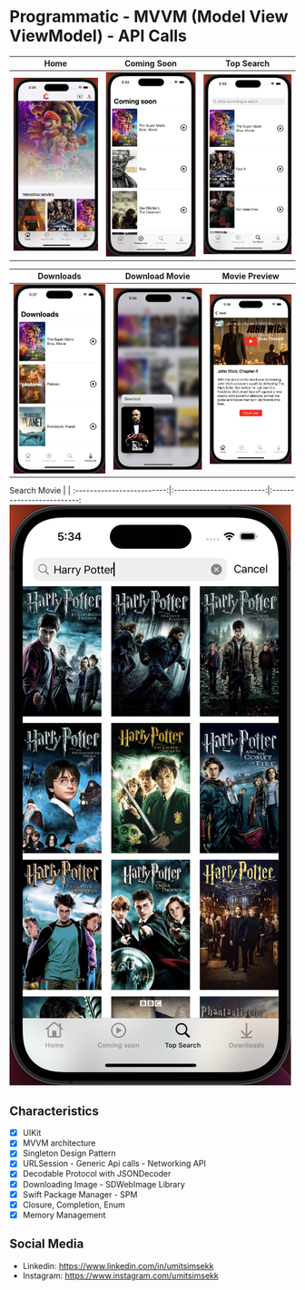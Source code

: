 # Programmatic - MVVM (Model View ViewModel) -  API Calls

Home     |  Coming Soon | Top Search
:-------------------------:|:-------------------------:|:-------------------------:
<img alt="Home" src="Screenshot/home.png">|<img alt="Coming Soon" src="Screenshot/comingsoon.png">|<img alt="Top Search" src="Screenshot/topsearch.png">

Downloads     |  Download Movie|  Movie Preview
:-------------------------:|:-------------------------:|:-------------------------:
<img alt="Downloads" src="Screenshot/downloads.png">|<img alt="Movie Preview" src="Screenshot/downloadmovie.png">|<img alt="Search Movies" src="Screenshot/moviepreview.png">

Search Movie | |
:-------------------------:|:-------------------------:|:-------------------------:
<img alt="Search Movie" src="Screenshot/searchmovies.png">

## Characteristics

- [x] UIKit
- [x] MVVM architecture
- [x] Singleton Design Pattern
- [x] URLSession - Generic Api calls - Networking API
- [x] Decodable Protocol with JSONDecoder
- [x] Downloading Image - SDWebImage Library
- [x] Swift Package Manager - SPM
- [x] Closure, Completion, Enum
- [x] Memory Management

## Social Media
- Linkedin: https://www.linkedin.com/in/umitsimsekk
- Instagram: https://www.instagram.com/umitsimsekk
